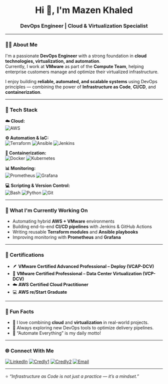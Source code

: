 <h1 align="center">Hi 👋, I'm Mazen Khaled</h1>
<h3 align="center">DevOps Engineer | Cloud & Virtualization Specialist</h3>

---

### 👨‍💻 About Me
I'm a passionate **DevOps Engineer** with a strong foundation in **cloud technologies, virtualization, and automation**.  
Currently, I work at **VMware** as part of the **Compute Team**, helping enterprise customers manage and optimize their virtualized infrastructure.

I enjoy building **reliable, automated, and scalable systems** using DevOps principles — combining the power of **Infrastructure as Code**, **CI/CD**, and **containerization**.

---

### 🚀 Tech Stack

**☁️ Cloud:**  
![AWS](https://img.shields.io/badge/AWS-%23FF9900.svg?style=for-the-badge&logo=amazonaws&logoColor=white)

**⚙️ Automation & IaC:**  
![Terraform](https://img.shields.io/badge/Terraform-%235835CC.svg?style=for-the-badge&logo=terraform&logoColor=white)
![Ansible](https://img.shields.io/badge/Ansible-%23EE0000.svg?style=for-the-badge&logo=ansible&logoColor=white)
![Jenkins](https://img.shields.io/badge/Jenkins-%23D24939.svg?style=for-the-badge&logo=jenkins&logoColor=white)

**🐳 Containerization:**  
![Docker](https://img.shields.io/badge/Docker-%232496ED.svg?style=for-the-badge&logo=docker&logoColor=white)
![Kubernetes](https://img.shields.io/badge/Kubernetes-%23326CE5.svg?style=for-the-badge&logo=kubernetes&logoColor=white)

**📊 Monitoring:**  
![Prometheus](https://img.shields.io/badge/Prometheus-%23E6522C.svg?style=for-the-badge&logo=prometheus&logoColor=white)
![Grafana](https://img.shields.io/badge/Grafana-%23F46800.svg?style=for-the-badge&logo=grafana&logoColor=white)

**💻 Scripting & Version Control:**  
![Bash](https://img.shields.io/badge/Bash-%234EAA25.svg?style=for-the-badge&logo=gnu-bash&logoColor=white)
![Python](https://img.shields.io/badge/Python-%233776AB.svg?style=for-the-badge&logo=python&logoColor=white)
![Git](https://img.shields.io/badge/Git-%23F05033.svg?style=for-the-badge&logo=git&logoColor=white)

---

### 🧠 What I'm Currently Working On
- Automating hybrid **AWS + VMware** environments  
- Building end-to-end **CI/CD pipelines** with Jenkins & GitHub Actions  
- Writing reusable **Terraform modules** and **Ansible playbooks**  
- Improving monitoring with **Prometheus** and **Grafana**

---

### 🏅 Certifications
- 🪶 **VMware Certified Advanced Professional – Deploy (VCAP-DCV)**  
- 🧩 **VMware Certified Professional – Data Center Virtualization (VCP-DCV)**  
- ☁️ **AWS Certified Cloud Practitioner**  
- 💻 **AWS re/Start Graduate**

---

### 💬 Fun Facts
- 🧩 I love combining **cloud** and **virtualization** in real-world projects.  
- 🧠 Always exploring new DevOps tools to optimize delivery pipelines.  
- 🚀 “Automate Everything” is my daily motto!

---

### 🌐 Connect With Me

[![LinkedIn](https://img.shields.io/badge/LinkedIn-%230A66C2.svg?style=for-the-badge&logo=linkedin&logoColor=white)](https://www.linkedin.com/in/mazen-khaled-963b341a2/)
[![Credly1](https://img.shields.io/badge/Credly-%23FF6B00.svg?style=for-the-badge&logo=credly&logoColor=white)](https://www.credly.com/users/mazen-khaled)
[![Credly2](https://img.shields.io/badge/Credly-%23FF6B00.svg?style=for-the-badge&logo=credly&logoColor=white)](https://www.credly.com/users/mazin-khaled)
[![Email](https://img.shields.io/badge/Email-%23EA4335.svg?style=for-the-badge&logo=gmail&logoColor=white)](mailto:mazenkhaled20160141@gmail.com)

---

⭐️ *“Infrastructure as Code is not just a practice — it’s a mindset.”*  
